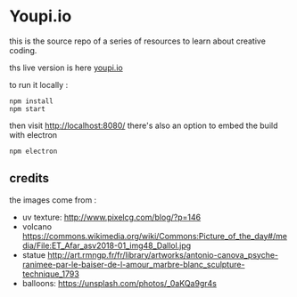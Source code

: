 
# Youpi.io


this is the source repo of a series of resources to learn about creative coding.

ths live version is here [youpi.io](https://youpi.io/) 

to run it locally : 

    npm install
    npm start

then visit [http://localhost:8080/](http://localhost:8080/) there's also an option to embed the build with electron 

    npm electron


## credits
the images come from : 
 * uv texture: http://www.pixelcg.com/blog/?p=146
 * volcano https://commons.wikimedia.org/wiki/Commons:Picture_of_the_day#/media/File:ET_Afar_asv2018-01_img48_Dallol.jpg
 * statue http://art.rmngp.fr/fr/library/artworks/antonio-canova_psyche-ranimee-par-le-baiser-de-l-amour_marbre-blanc_sculpture-technique_1793
 * balloons: https://unsplash.com/photos/_0aKQa9gr4s